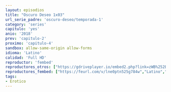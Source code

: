 ```yaml
---
layout: episodios
title: "Oscuro Deseo 1x03"
url_serie_padre: 'oscuro-deseo/temporada-1'
category: 'series'
capitulo: 'yes'
anio: '2018'
prev: 'capitulo-2'
proximo: 'capitulo-4'
sandbox: allow-same-origin allow-forms
idioma: 'Latino'
calidad: 'Full HD'
reproductor: 'fembed'
reproductores_otros: ["https://gdriveplayer.io/embed2.php?link=zWB%252Br95iVV8FbzBfRYKaywmn8UBQNn%252Fpw95QVcmNUQOvR9kkB42GLlHP58uR00kyWTXWNHI2ntP0VI3bl7rk%252BXzYxbclQMg1pv2FRD3G5R3XHV2DY%252Beh%252Fv3Jm3SntYpfn6m7jEY3icQDxOyAz78e%252FS9KcL%252BL%252BFT2A8H90EyVPfsyFTA8jAl%252BJq0GMxXxISxvuYhZWL7XDRk6zVBGjxTGrl","Latino","https://gounlimited.to/embed-t8nryax8p7qk.html","Latino"]
reproductores_fembed: ["https://feurl.com/v/lne0ptn525g784w","Latino","https://feurl.com/v/4868gaz5zzmzm6d","Latino"]
tags:
- Erotico
---
```












